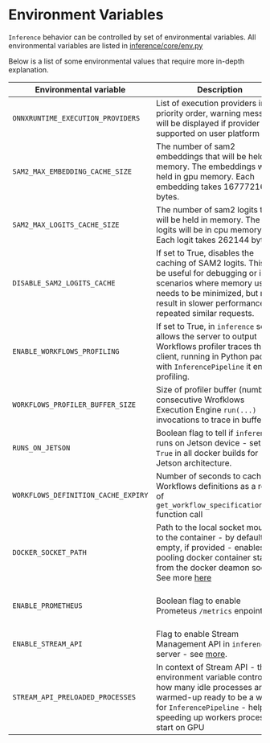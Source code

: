 # Environment Variables

`Inference` behavior can be controlled by set of environmental variables. All environmental variables are listed in [inference/core/env.py](https://github.com/roboflow/inference/blob/main/inference/core/env.py)

Below is a list of some environmental values that require more in-depth explanation.

Environmental variable                     | Description                                                                                                                                                                                                               | Default
------------------------------------------ |---------------------------------------------------------------------------------------------------------------------------------------------------------------------------------------------------------------------------| -----------
`ONNXRUNTIME_EXECUTION_PROVIDERS`            | List of execution providers in priority order, warning message will be displayed if provider is not supported on user platform                                                                                            | See [here](https://github.com/roboflow/inference/blob/main/inference/core/env.py#L262)
`SAM2_MAX_EMBEDDING_CACHE_SIZE`              | The number of sam2 embeddings that will be held in memory. The embeddings will be held in gpu memory. Each embedding takes 16777216 bytes.                                                                                | 100
`SAM2_MAX_LOGITS_CACHE_SIZE`                 | The number of sam2 logits that will be held in memory. The the logits will be in cpu memory. Each logit takes 262144 bytes.                                                                                               | 1000
`DISABLE_SAM2_LOGITS_CACHE`                  | If set to True, disables the caching of SAM2 logits. This can be useful for debugging or in scenarios where memory usage needs to be minimized, but may result in slower performance for repeated similar requests.       | False
`ENABLE_WORKFLOWS_PROFILING`                 | If set to True, in `inference` server allows the server to output Workflows profiler traces the client, running in Python package with `InferencePipeline` it enables profiling.                                          | False
`WORKFLOWS_PROFILER_BUFFER_SIZE`             | Size of profiler buffer (number of consecutive Wrofklows Execution Engine `run(...)` invocations to trace in buffer.                                                                                                      | 64
`RUNS_ON_JETSON`                             | Boolean flag to tell if `inference` runs on Jetson device - set to `True` in all docker builds for Jetson architecture.                                                                                                   | False
`WORKFLOWS_DEFINITION_CACHE_EXPIRY`          | Number of seconds to cache Workflows definitions as a result of `get_workflow_specification(...)` function call                                                                                                           | `15 * 60` - 15 minutes
`DOCKER_SOCKET_PATH`                         | Path to the local socket mounted to the container - by default empty, if provided - enables pooling docker container stats from the docker deamon socket. See more [here](./server_configuration/container_statistics.md) | Not Set   
`ENABLE_PROMETHEUS`                          | Boolean flag to enable Prometeus `/metrics` enpoint.                                                                                                                                                                      | True for docker images in dockerhub
`ENABLE_STREAM_API`                          | Flag to enable Stream Management API in `inference` server - see [more](/workflows/video_processing/overview.md).                                                                                                           | False
`STREAM_API_PRELOADED_PROCESSES`             | In context of Stream API - this environment variable controlls how many idle processes are warmed-up ready to be a worker for `InferencePipeline` - helps speeding up workers processes start on GPU | 0
